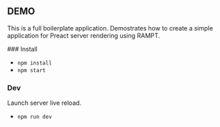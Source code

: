 ## DEMO

This is a full boilerplate application. Demostrates how to create a simple application for Preact server rendering using RAMPT.

### Install
- `npm install`
- `npm start`

### Dev
Launch server live reload.
- `npm run dev`

